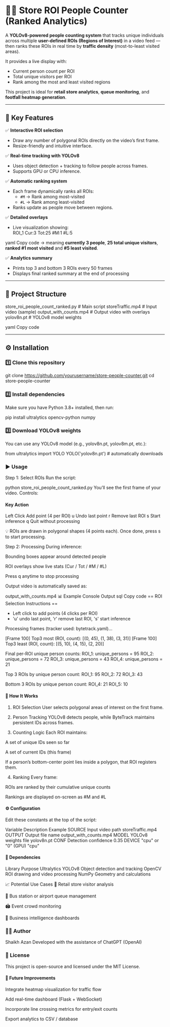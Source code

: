 # 🧍‍♀️ Store ROI People Counter (Ranked Analytics)

A **YOLOv8-powered people counting system** that tracks unique individuals across multiple **user-defined ROIs (Regions of Interest)** in a video feed — then ranks these ROIs in real time by **traffic density** (most-to-least visited areas).  

It provides a live display with:
- Current person count per ROI  
- Total unique visitors per ROI  
- Rank among the most and least visited regions  

This project is ideal for **retail store analytics**, **queue monitoring**, and **footfall heatmap generation**.

---

## 🎯 Key Features

✅ **Interactive ROI selection**
- Draw any number of polygonal ROIs directly on the video’s first frame.  
- Resize-friendly and intuitive interface.

✅ **Real-time tracking with YOLOv8**
- Uses object detection + tracking to follow people across frames.  
- Supports GPU or CPU inference.

✅ **Automatic ranking system**
- Each frame dynamically ranks all ROIs:
  - `#M` → Rank among most-visited  
  - `#L` → Rank among least-visited  
- Ranks update as people move between regions.

✅ **Detailed overlays**
- Live visualization showing:  
ROI_1 Cur:3 Tot:25 #M:1 #L:5

yaml
Copy code
→ meaning **currently 3 people**, **25 total unique visitors**, **ranked #1 most visited** and **#5 least visited**.

✅ **Analytics summary**
- Prints top 3 and bottom 3 ROIs every 50 frames  
- Displays final ranked summary at the end of processing

---

## 📂 Project Structure

store_roi_people_count_ranked.py # Main script
storeTraffic.mp4 # Input video (sample)
output_with_counts.mp4 # Output video with overlays
yolov8n.pt # YOLOv8 model weights

yaml
Copy code

---

## ⚙️ Installation

### 1️⃣ Clone this repository

git clone https://github.com/yourusername/store-people-counter.git
cd store-people-counter
### 2️⃣ Install dependencies
Make sure you have Python 3.8+ installed, then run:


pip install ultralytics opencv-python numpy
### 3️⃣ Download YOLOv8 weights
You can use any YOLOv8 model (e.g., yolov8n.pt, yolov8m.pt, etc.):


from ultralytics import YOLO
YOLO('yolov8n.pt')  # automatically downloads
### ▶️ Usage
Step 1: Select ROIs
Run the script:


python store_roi_people_count_ranked.py
You’ll see the first frame of your video.
Controls:

#### Key	Action
Left Click	Add point (4 per ROI)
u	Undo last point
r	Remove last ROI
s	Start inference
q	Quit without processing

💡 ROIs are drawn in polygonal shapes (4 points each).
Once done, press s to start processing.

Step 2: Processing
During inference:

Bounding boxes appear around detected people

ROI overlays show live stats (Cur / Tot / #M / #L)

Press q anytime to stop processing

Output video is automatically saved as:

output_with_counts.mp4
📊 Example Console Output
sql
Copy code
== ROI Selection Instructions ==
 - Left click to add points (4 clicks per ROI)
 - 'u' undo last point, 'r' remove last ROI, 's' start inference

Processing frames (tracker used: bytetrack.yaml)...

[Frame 100] Top3 most (ROI, count): [(0, 45), (1, 38), (3, 31)]
[Frame 100] Top3 least (ROI, count): [(5, 10), (4, 15), (2, 20)]

Final per-ROI unique person counts:
ROI_1: unique_persons = 95
ROI_2: unique_persons = 72
ROI_3: unique_persons = 43
ROI_4: unique_persons = 21

Top 3 ROIs by unique person count:
  ROI_1: 95
  ROI_2: 72
  ROI_3: 43

Bottom 3 ROIs by unique person count:
  ROI_4: 21
  ROI_5: 10

#### 🧠 How It Works
1. ROI Selection
User selects polygonal areas of interest on the first frame.

2. Person Tracking
YOLOv8 detects people, while ByteTrack maintains persistent IDs across frames.

3. Counting Logic
Each ROI maintains:

A set of unique IDs seen so far

A set of current IDs (this frame)

If a person’s bottom-center point lies inside a polygon, that ROI registers them.

4. Ranking
Every frame:

ROIs are ranked by their cumulative unique counts

Rankings are displayed on-screen as #M and #L

#### ⚙️ Configuration
Edit these constants at the top of the script:

Variable	Description	Example
SOURCE	Input video path	storeTraffic.mp4
OUTPUT	Output file name	output_with_counts.mp4
MODEL	YOLOv8 weights file	yolov8n.pt
CONF	Detection confidence	0.35
DEVICE	"cpu" or "0" (GPU)	"cpu"

#### 🧩 Dependencies
Library	Purpose
Ultralytics YOLOv8	Object detection and tracking
OpenCV	ROI drawing and video processing
NumPy	Geometry and calculations

📈 Potential Use Cases
🏪 Retail store visitor analysis

🚌 Bus station or airport queue management

🏟️ Event crowd monitoring

🧾 Business intelligence dashboards

### 👨‍💻 Author
Shaikh Azan
Developed with the assistance of ChatGPT (OpenAI)

### 📜 License
This project is open-source and licensed under the MIT License.

#### 🌟 Future Improvements
Integrate heatmap visualization for traffic flow

Add real-time dashboard (Flask + WebSocket)

Incorporate line crossing metrics for entry/exit counts

Export analytics to CSV / database
